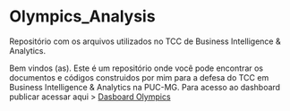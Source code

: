 # Olympics_Analysis

Repositório com os arquivos utilizados no TCC de Business Intelligence & Analytics.

Bem vindos (as).
Este é um repositório onde você pode encontrar os documentos e códigos construidos por mim para a defesa do TCC em Business Intelligence & Analytics na PUC-MG. 
Para acesso ao dashboard publicar acessar aqui > [Dasboard Olympics](https://github.com](https://app.powerbi.com/view?r=eyJrIjoiMDdkNjExYjctNzU2MS00MDI5LTllYzEtZTk1NWI2ZjU1Yzg1IiwidCI6IjE0Y2JkNWE3LWVjOTQtNDZiYS1iMzE0LWNjMGZjOTcyYTE2MSIsImMiOjh9)https://app.powerbi.com/view?r=eyJrIjoiMDdkNjExYjctNzU2MS00MDI5LTllYzEtZTk1NWI2ZjU1Yzg1IiwidCI6IjE0Y2JkNWE3LWVjOTQtNDZiYS1iMzE0LWNjMGZjOTcyYTE2MSIsImMiOjh9)
